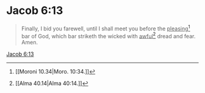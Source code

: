 # Jacob 6:13

> Finally, I bid you farewell, until I shall meet you before the <u>pleasing</u>[^a] bar of God, which bar striketh the wicked with <u>awful</u>[^b] dread and fear. Amen.

[Jacob 6:13](https://www.churchofjesuschrist.org/study/scriptures/bofm/jacob/6?lang=eng&id=p13#p13)


[^a]: [[Moroni 10.34|Moro. 10:34.]]
[^b]: [[Alma 40.14|Alma 40:14.]]
